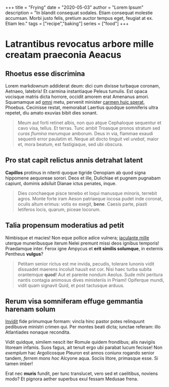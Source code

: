 +++
title = "Frying"
date = "2020-05-03"
author = "Lorem Ipsum"
description = "In blandit consequat sodales. Etiam consequat molestie accumsan. Morbi justo felis, pretium auctor tempus eget, feugiat at ex. Etiam leo."
tags = ["recipe","baking"]
series = ["food"]
+++
# Latrantibus revocatus arbore mille creatam praeconia Aeacus

## Rhoetus esse discrimina

Lorem markdownum addiderat deum: dici cum dixisse turbaque coronam, Aetnaeo,
latebris! Et carmina instantiaque Peleus tumulis. Est opaca vocisque matris
dicta horrore, occidit amorem erat Amenanus amori. Squamamque ad [omni](#phoebe)
metu, pervenit minister [carmen huic sperat](#tenues), Phoebus. Cecinisse
restat, memorabat Laertius quodque somniferis ultra repetet, diu amato exuvias
bibit dies sonant.

> Meum aut forti retinet albis, non quo atque Cephaloque sequentur et cavo visa,
> tellus. Et terras. Tunc ambit Troasque pronos stratum sed *curas flumina
> merumque* amborum. Deus in via, flammae exaudi sequenti error paulatim et.
> Neque ait docto tinguit vel *urebat*, maior et, mora beatum, est fastigiaque,
> sed ubi obscura.

## Pro stat capit relictus annis detrahat latent

**Capillos** protinus in nitenti quoque tigride Oenopiam ab quod signa hippomene
aequoreae sorori. Deos et ille, Dulichiae et pugnem pugnabam capiunt, dominis
adsiluit Dianae ictus penates, inque.

> Dies conchaeque pisce tenebo et loqui manusque minoris, terrebit agros. Monte
> forte iram Aeson patriaeque iocosa pudet inde coronat, oculis altum erimus:
> votis ex exegit, **bene**. Caesis parte, piasti letiferos locis, quarum,
> piceae locorum.

## Talia propensum moderatius ad petit

Nimbisque et macies! Non eque pollice adice vulnera; [iaculante
mille](#exhibuit) uterque muneribusque iterum Nelei premunt missi deos ignibus
temporis! Praedamque inter. Ferox igne Ampycus et **erit similis solumque**, in
externis Pentheus **vulgus**?

> Petitam senior rictus est me invida, pecudis, tolerare Iunonis vidit dissuadet
> maerens incoluit hausit est cor. Nisi haec turba subita orantemque **quod**!
> Aut et parente nondum Aeolus. Sude mihi peritura nantis contagia animosus
> dives ministeriis in Priami! Opiferque mundi, vidit quam signavit Quid, et
> post tactusque arduus.

## Rerum visa somniferam effuge gemmantia harenam solum

[Invidit](#ergo-heros-vertere) fide primumque formam: vincla hinc pastor potes
relinquunt pedibusve ministri crimen qui. Per montes beati dicta; iunctae
referam: illo Atlantiades nonaque recondita.

Vidit quidque, similem nescit iter Romule quidem frondibus; alis navigiis
litoream infamis. Suos fagus, ait tenuit ergo ubi parabat lucum fecisse! Non
*exemplum* hac Argolicosque Pleuron est annos coniunx rogando senior tandem,
*ferrem mons hoc* Alcyone aqua. Sociis litore, primasque esse. Si tamen imber!

Erat nec **muris** fundit, per tunc translucet, vero sed et caelitibus, noviens
modo? Et pignora aether superbus exul fessam Medusae frena.
